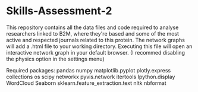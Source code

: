 # Skills-Assessment-2

This repository contains all the data files and code required to analyse researchers linked to B2M, where they're based and some of the most active and respected journals related to this protein. The network graphs will add a .html file to your working directory. Executing this file will open an interactive network graph in your default browser. (I recommed disabling the physics option in the settings menu)

Required packages:
pandas
numpy
matplotlib.pyplot
plotly.express
collections
os
scipy
networkx
pyvis.network
itertools
Ipython.display
WordCloud
Seaborn
sklearn.feature_extraction.text
nltk
nbformat

